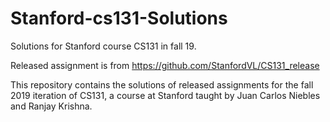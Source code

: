 # Stanford-cs131-Solutions
Solutions for Stanford course CS131 in fall 19.

Released assignment is from https://github.com/StanfordVL/CS131_release

This repository contains the solutions of released assignments for the fall 2019 iteration of CS131, a course at Stanford taught by Juan Carlos Niebles and Ranjay Krishna.